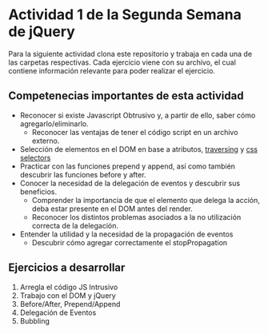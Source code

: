 # Actividad 1 de la Segunda Semana de jQuery

Para la siguiente actividad clona este repositorio y trabaja en cada una de las carpetas respectivas.
Cada ejercicio viene con su archivo, el cual contiene información relevante para poder realizar el ejercicio.

## Competenecias importantes de esta actividad

- Reconocer si existe Javascript Obtrusivo y, a partir de ello, saber cómo agregarlo/eliminarlo.
	- Reconocer las ventajas de tener el código script en un archivo externo.
- Selección de elementos en el DOM en base a atributos, [traversing](https://api.jquery.com/category/traversing/) y [css selectors](https://www.w3schools.com/cssref/css_selectors.asp)
- Practicar con las funciones prepend y append, así como también descubrir las funciones before y after.
- Conocer la necesidad de la delegación de eventos y descubrir sus beneficios.
	- Comprender la importancia de que el elemento que delega la acción, deba estar presente en el DOM antes del render.
	- Reconocer los distintos problemas asociados a la no utilización correcta de la delegación.
- Entender la utilidad y la necesidad de la propagación de eventos
	- Descubrir cómo agregar correctamente el stopPropagation


## Ejercicios a desarrollar

1. Arregla el código JS Intrusivo
2. Trabajo con el DOM y jQuery
3. Before/After, Prepend/Append
4. Delegación de Eventos
5. Bubbling

